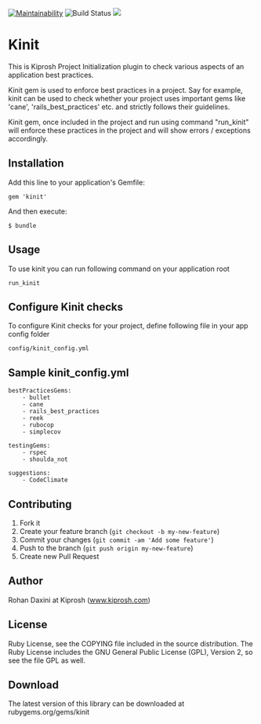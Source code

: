 [![Maintainability](https://codeclimate.com/github/rohandaxini/kinit.png)](https://codeclimate.com/github/rohandaxini/kinit) ![Build Status](https://travis-ci.org/rohandaxini/kinit.svg?branch=master) ![](http://ruby-gem-downloads-badge.herokuapp.com/kinit?color=brightgreen&type=total)



# Kinit

This is Kiprosh Project Initialization plugin to check various aspects of an application best practices.

Kinit gem is used to enforce best practices in a project. Say for example, kinit can be used to check whether your project uses important gems like 'cane', 'rails_best_practices' etc. and strictly follows their guidelines.

Kinit gem, once included in the project and run using command "run_kinit" will enforce these practices in the project and will show errors / exceptions accordingly.


## Installation

Add this line to your application's Gemfile:

    gem 'kinit'

And then execute:

    $ bundle

## Usage

To use kinit you can run following command on your application root

    run_kinit


## Configure Kinit checks
To configure Kinit checks for your project, define following file in your app config folder

    config/kinit_config.yml


## Sample kinit_config.yml

    bestPracticesGems:
		- bullet
		- cane
		- rails_best_practices
		- reek
		- rubocop
		- simplecov

	testingGems:
		- rspec
		- shoulda_not

	suggestions:
		- CodeClimate


## Contributing

1. Fork it
2. Create your feature branch (`git checkout -b my-new-feature`)
3. Commit your changes (`git commit -am 'Add some feature'`)
4. Push to the branch (`git push origin my-new-feature`)
5. Create new Pull Request


## Author
Rohan Daxini at Kiprosh (www.kiprosh.com)


## License

Ruby License, see the COPYING file included in the source distribution. The Ruby License includes the GNU General Public License (GPL), Version 2, so see the file GPL as well.

## Download

The latest version of this library can be downloaded at
rubygems.org/gems/kinit
